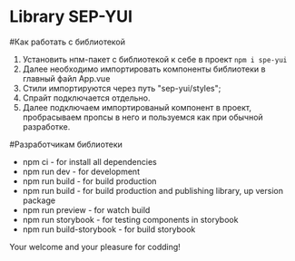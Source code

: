 # Library SEP-YUI


#Как работать с библиотекой

<ol>
  <li>Установить нпм-пакет с библиотекой к себе в проект
<code>npm i spe-yui</code></li>
  <li>Далее необходимо импортировать компоненты библиотеки в главный файл App.vue</li>
  <li>Стили импортируются через путь "sep-yui/styles";</li>
  <li>Спрайт подключается отдельно.</li>
  <li>Далее подключаем импортированый компонент в проект, пробрасываем пропсы в него и пользуемся как при обычной разработке.</li>
</ol>

#Разработчикам библиотеки
<ul>
<li>npm ci - for install all dependencies</li>
<li>npm run dev - for development</li>
<li>npm run build - for build production</li>
<li>npm run build -  for build production and  publishing library, up version package</li>
<li>npm run preview - for watch build</li>
<li>npm run storybook - for testing components in storybook</li>
<li>npm run build-storybook - for build storybook</li>
</ul>

Your welcome and your pleasure for codding!
